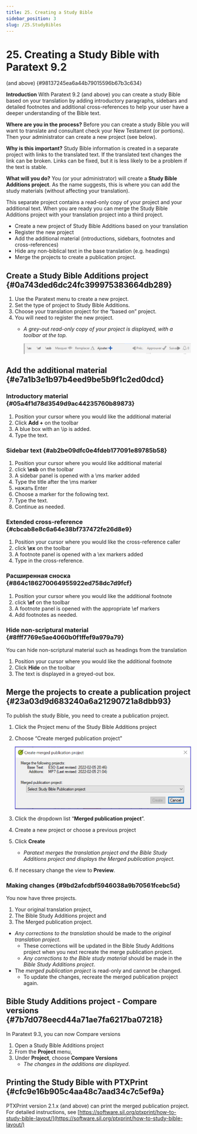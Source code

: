 ```yaml
---
title: 25. Creating a Study Bible
sidebar_position: 3
slug: /25.StudyBibles
---
```




# 25. Creating a Study Bible with Paratext 9.2
(and above) {#98137245ea6a44b79015596b67b3c634}


**Introduction**  With Paratext 9.2 (and above) you can create a study Bible based on your translation by adding introductory paragraphs, sidebars and detailed footnotes and additional cross-references to help your user have a deeper understanding of the Bible text.


**Where are you in the process?**  Before you can create a study Bible you will want to translate and consultant check your New Testament (or portions). Then your administrator can create a new project (see below).


**Why is this important?**  Study Bible information is created in a separate project with links to the translated text. If the translated text changes the link can be broken. Links can be fixed, but it is less likely to be a problem if the text is stable.


**What will you do?**  You (or your administrator) will create a **Study Bible Additions project**. As the name suggests, this is where you can add the study materials (without affecting your translation).


This separate project contains a read-only copy of your project and your additional text. When you are ready you can merge the Study Bible Additions project with your translation project into a third project.

- Create a new project of Study Bible Additions based on your translation
- Register the new project
- Add the additional material (introductions, sidebars, footnotes and cross-references)
- Hide any non-biblical text in the base translation (e.g. headings)
- Merge the projects to create a publication project.

## Create a Study Bible Additions project {#0a743ded6dc24fc399975383664db289}

1. Use the Paratext menu to create a new project.
1. Set the type of project to Study Bible Additions.
1. Choose your translation project for the “based on” project.
1. You will need to register the new project.
    - _A grey-out read-only copy of your project is displayed, with a toolbar at the top._

        ![](./1054758853.png)


## Add the additional material {#e7a1b3e1b97b4eed9be5b9f1c2ed0dcd}


### Introductory material {#05a4f1d78d3549d9ac44235760b89873}

1. Position your cursor where you would like the additional material
1. Click **Add +** on the toolbar
1. A blue box with an \ip is added.
1. Type the text.

### Sidebar text {#ab2be09dfc0e4fdeb177091e89785b58}

1. Position your cursor where you would like additional material
1. click **\esb** on the toolbar
1. A sidebar panel is opened with a \ms marker added
1. Type the title after the \ms marker
1. нажать Enter
1. Choose a marker for the following text.
1. Type the text.
1. Continue as needed.

### Extended cross-reference {#cbcab8e8c6a64e38bf737472fe26d8e9}

1. Position your cursor where you would like the cross-reference caller
1. click **\ex** on the toolbar
1. A footnote panel is opened with a \ex markers added
1. Type in the cross-reference.

### Расширенная сноска {#864c186270064955922ed758dc7d9fcf}

1. Position your cursor where you would like the additional footnote
1. click **\ef** on the toolbar
1. A footnote panel is opened with the appropriate \ef markers
1. Add footnotes as needed.

### Hide non-scriptural material {#8fff7769e5ae4060b0f1ffef9a979a79}


You can hide non-scriptural material such as headings from the translation

1. Position your cursor where you would like the additional footnote
1. Click **Hide** on the toolbar
1. The text is displayed in a greyed-out box.

## Merge the projects to create a publication project {#23a03d9d683240a6a21290721a8dbb93}


To publish the study Bible, you need to create a publication project.

1. Click the Project menu of the Study Bible Additions project
1. Choose “Create merged publication project”

    ![](./2123925445.png)

1. Click the dropdown list “**Merged publication project**”.
1. Create a new project or choose a previous project
1. Click **Create**
    - _Paratext merges the translation project and the Bible Study Additions project and displays the Merged publication project._
1. If necessary change the view to **Preview**.

### Making changes {#9bd2afcdbf5946038a9b70561fcebc5d}


You now have three projects.

1. Your original translation project,
1. The Bible Study Additions project and
1. The Merged publication project.
- _Any corrections to the translation_ should be made to the _original translation project_.
    - These corrections will be updated in the Bible Study Additions project when you next recreate the merge publication project.
    - _Any corrections to the Bible study material_ should be made in the _Bible Study Additions project_.
- The _merged publication project_ is read-only and cannot be changed.
    - To update the changes, recreate the merged publication project again.

## Bible Study Additions project - Compare versions {#7b7d078eecd44a71ae7fa6217ba07218}


In Paratext 9.3, you can now Compare versions

1. Open a Study Bible Additions project
1. From the **Project** menu,
1. Under **Project**, choose **Compare Versions**
    - _The changes in the additions are displayed_.

## Printing the Study Bible with PTXPrint {#cfc9e16b905c4aa48c7aad34c7c5ef9a}


PTXPrint version 2.1.x (and above) can print the merged publication project. For detailed instructions, see [https://software.sil.org/ptxprint/how-to-study-bible-layout/](https://software.sil.org/ptxprint/how-to-study-bible-layout/)

